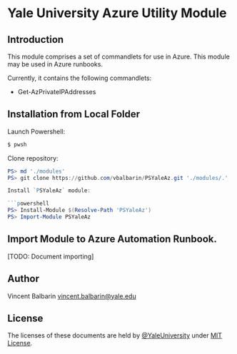 # Yale University Azure Utility Module

## Introduction

This module comprises a set of commandlets for use in Azure. This module may be used in Azure runbooks.

Currently, it contains the following commandlets:

* Get-AzPrivateIPAddresses

## Installation from Local Folder

Launch Powershell:

```bash
$ pwsh
```

Clone repository:

```powershell
PS> md './modules'
PS> git clone https://github.com/vbalbarin/PSYaleAz.git './modules/.'

Install `PSYaleAz` module:

```powershell
PS> Install-Module $(Resolve-Path 'PSYaleAz')
PS> Import-Module PSYaleAz
```

## Import Module to Azure Automation Runbook.

[TODO: Document importing]

## Author

Vincent Balbarin <vincent.balbarin@yale.edu>

## License

The licenses of these documents are held by [@YaleUniversity](https://github.com/YaleUniversity) under [MIT License](/LICENSE.md).